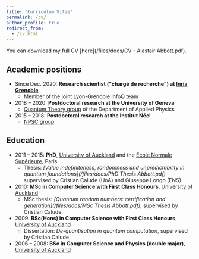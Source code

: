 ```yaml
---
title: "Curriculum Vitae"
permalink: /cv/
author_profile: true
redirect_from:
  - /cv.html
---
```


You can download my full CV [here](/files/docs/CV - Alastair Abbott.pdf).

## Academic positions

- Since Dec. 2020: **Research scientist ("chargé de recherche") at [Inria Grenoble](https://www.inria.fr/en/centre-inria-grenoble-rhone-alpes)**
	- Member of the joint Lyon-Grenoble InfoQ team
- 2018 – 2020: **Postdoctoral research at the University of Geneva**
	- [Quantum Theory group](https://www.unige.ch/gap/qic/theory/) of the Department of Applied Physics
- 2015 – 2018: **Postdoctoral research at the Institut Néel**
	- [NPSC group](https://neel.cnrs.fr/equipes-poles-et-services/nanophysique-et-semiconducteurs-npsc)

## Education

- 2011 – 2015: **PhD**, [University of Auckland](https://www.auckland.ac.nz/) and the [École Normale Supérieure](https://www.ens.psl.eu/), Paris
	- Thesis: *[Value indefiniteness, randomness and unpredictability in quantum foundations](/files/docs/PhD Thesis Abbott.pdf)* supervised by Cristian Calude (UoA) and Giuseppe Longo (ENS)
- 2010: **MSc in Computer Science with First Class Honours**, [University of Auckland](https://www.auckland.ac.nz/)
	- MSc thesis: *[Quantum random numbers: certification and generation](/files/docs/MSc Thesis Abbott.pdf)*, supervised by Cristian Calude
- 2009: **BSc(Hons) in Computer Science with First Class Honours**, [University of Auckland](https://www.auckland.ac.nz/)
	- Dissertation: *De-quantisation in quantum computation*, supervised by Cristian Calude
- 2006 – 2008: **BSc in Computer Science and Physics (double major)**, [University of Auckland](https://www.auckland.ac.nz/)

<!-- ## Grants

- "Causally Indefinite Quantum Protocols: From Complexity to Applications"
	- Initiatives de Recherche à Grenoble Alpes (IRGA), 19k€ - P.I. (2021 – 2022)
- "Randomness and Irreversibility in Physics"
	- Marie Curie Actions IRSES (International Research Staff Exchange Scheme), $128k NZD - member (2011 – 2015)

## Awards

- University of Auckland Doctoral Scholarship, 2011 – 2015
- University of Auckland Masters Scholarship, 2010
- Montgomery Memorial Prize in Logic for best Honours-year dissertation, 2009
- New Zealand Computer Society Cup and Shield for best student in computer science, 2009
- J. C. Butcher Prize in Theoretical Computer Science, 2008

## Service
 -->

